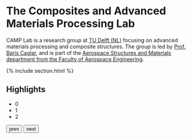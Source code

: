 ---
---
# The Composites and Advanced Materials Processing Lab

CAMP Lab is a research group at [TU Delft (NL)](https://www.tudelft.nl/en/) focusing on advanced materials processing and composite structures. The group is led by [Prof. Baris Caglar](members/baris-caglar), and is part of the [Aerospace Structures and Materials department from the Faculty of Aerospace Engineering](https://www.tudelft.nl/en/ae/organisation/departments/aerospace-structures-and-materials).

{% include section.html %}

## Highlights

<div class="glide">
  <div class="glide__track" data-glide-el="track">
    <ul class="glide__slides">
      <li class="glide__slide">0</li>
      <li class="glide__slide">1</li>
      <li class="glide__slide">2</li>
    </ul>
  </div>
  <div class="glide__arrows" data-glide-el="controls">
    <button class="glide__arrow glide__arrow--left" data-glide-dir="<">prev</button>
    <button class="glide__arrow glide__arrow--right" data-glide-dir=">">next</button>
  </div>
</div>
<script src="https://cdn.jsdelivr.net/npm/@glidejs/glide"></script>
<script>
  new Glide('.glide').mount()
</script>